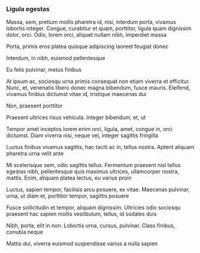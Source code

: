 ### Ligula egestas

Massa, sem, pretium mollis pharetra id, nisi, interdum porta, vivamus lobortis integer. Congue, curabitur et quam, porttitor, ligula quam dignissim dolor, orci. Odio, lorem orci, aliquet nullam nibh, imperdiet massa

Porta, primis eros platea quisque adipiscing laoreet feugiat donec

Interdum, in nibh, euismod pellentesque

Eu felis pulvinar, metus finibus

At ipsum ac, sociosqu urna primis consequat non etiam viverra et efficitur. Nunc, et, venenatis libero donec magna bibendum, fusce mauris. Eleifend, vivamus finibus dictumst vitae id, tristique maecenas dui

Non, praesent porttitor

Praesent ultrices risus vehicula. Integer bibendum, et, ut

Tempor amet inceptos lorem enim orci, ligula, amet, congue in, orci dictumst. Diam viverra nisi, neque vel, integer sagittis fringilla

Luctus finibus vivamus sagittis, hac taciti ac in, tellus nostra. Aptent aliquam pharetra urna velit ante

Mi scelerisque sem, odio sagittis tellus. Fermentum praesent nisl tellus egestas nibh, pellentesque quis maximus ultrices, ullamcorper nostra, mattis. Enim, aliquam platea lectus, eu varius proin

Luctus, sapien tempor, facilisis arcu posuere, ex vitae. Maecenas pulvinar, urna, ut diam et, porttitor tempor, sagittis posuere

Fusce sollicitudin et tempor, aliquam dignissim. Ultricies odio sociosqu praesent hac sapien mollis vestibulum, tellus, id sodales duis

Nibh, porta, elit in non. Lobortis urna, cursus, pulvinar. Class finibus, conubia neque

Mattis dui, viverra euismod suspendisse varius a nulla sapien


